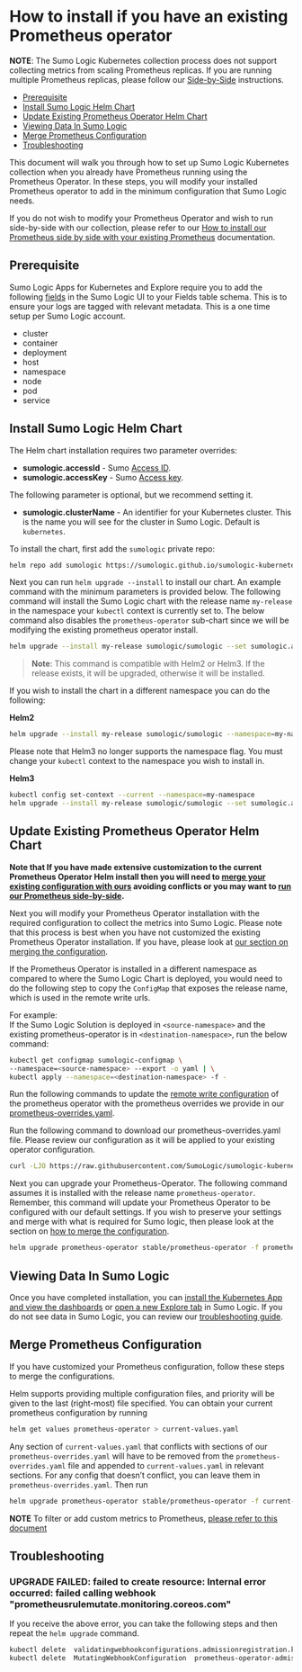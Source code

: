 # How to install if you have an existing Prometheus operator

__NOTE__: The Sumo Logic Kubernetes collection process does not support collecting metrics from scaling Prometheus replicas. If you are running multiple Prometheus replicas, please follow our [Side-by-Side](SideBySidePrometheus.md) instructions.

<!-- TOC -->
- [Prerequisite](#prerequisite)
- [Install Sumo Logic Helm Chart](#install-sumo-logic-helm-chart) 
- [Update Existing Prometheus Operator Helm Chart](#update-existing-prometheus-operator-helm-chart)
- [Viewing Data In Sumo Logic](#viewing-data-in-sumo-logic) 
- [Merge Prometheus Configuration](#merge-prometheus-configuration) 
- [Troubleshooting](#troubleshooting) 

<!-- /TOC -->

This document will walk you through how to set up Sumo Logic Kubernetes collection when you already have Prometheus running using the Prometheus Operator. In these steps, you will modify your installed Prometheus operator to add in the minimum configuration that Sumo Logic needs.

If you do not wish to modify your Prometheus Operator and wish to run side-by-side with our collection, please refer to our [How to install our Prometheus side by side with your existing Prometheus](./SideBySidePrometheus.md) documentation.

## Prerequisite

Sumo Logic Apps for Kubernetes and Explore require you to add the following [fields](https://help.sumologic.com/Manage/Fields) in the Sumo Logic UI to your Fields table schema. This is to ensure your logs are tagged with relevant metadata. This is a one time setup per Sumo Logic account.
- cluster
- container
- deployment
- host
- namespace
- node
- pod
- service

## Install Sumo Logic Helm Chart

The Helm chart installation requires two parameter overrides:
* __sumologic.accessId__ - Sumo [Access ID](https://help.sumologic.com/Manage/Security/Access-Keys).
* __sumologic.accessKey__ - Sumo [Access key](https://help.sumologic.com/Manage/Security/Access-Keys).

The following parameter is optional, but we recommend setting it.
* __sumologic.clusterName__ - An identifier for your Kubernetes cluster. This is the name you will see for the cluster in Sumo Logic. Default is `kubernetes`.

To install the chart, first add the `sumologic` private repo:

```bash
helm repo add sumologic https://sumologic.github.io/sumologic-kubernetes-collection
```

Next you can run `helm upgrade --install` to install our chart. An example command with the minimum parameters is provided below. The following command will install the Sumo Logic chart with the release name `my-release` in the namespace your `kubectl` context is currently set to. The below command also disables the `prometheus-operator` sub-chart since we will be modifying the existing prometheus operator install.

```bash
helm upgrade --install my-release sumologic/sumologic --set sumologic.accessId=<SUMO_ACCESS_ID> --set sumologic.accessKey=<SUMO_ACCESS_KEY>  --set sumologic.clusterName="<MY_CLUSTER_NAME>" --set prometheus-operator.enabled=false
```
> **Note**: This command is compatible with Helm2 or Helm3. If the release exists, it will be upgraded, otherwise it will be installed.

If you wish to install the chart in a different namespace you can do the following:

**Helm2**
```bash
helm upgrade --install my-release sumologic/sumologic --namespace=my-namespace --set sumologic.accessId=<SUMO_ACCESS_ID> --set sumologic.accessKey=<SUMO_ACCESS_KEY>  --set sumologic.clusterName="<MY_CLUSTER_NAME>" --set prometheus-operator.enabled=false
```

Please note that Helm3 no longer supports the namespace flag. You must change your `kubectl` context to the namespace you wish to install in.

**Helm3**
```bash
kubectl config set-context --current --namespace=my-namespace
helm upgrade --install my-release sumologic/sumologic --set sumologic.accessId=<SUMO_ACCESS_ID> --set sumologic.accessKey=<SUMO_ACCESS_KEY>  --set sumologic.clusterName="<MY_CLUSTER_NAME>" --set prometheus-operator.enabled=false
```

## Update Existing Prometheus Operator Helm Chart

**Note that If you have made extensive customization to the current Prometheus Operator Helm install then you will need to [merge your existing configuration with ours](#merge-prometheus-configuration) avoiding conflicts or you may want to [run our Prometheus side-by-side](./SideBySidePrometheus.md).**

Next you will modify your Prometheus Operator installation with the required configuration to collect the metrics into Sumo Logic. Please note that this process is best when you have not customized the existing Prometheus Operator installation. If you have, please look at [our section on merging the configuration](#merge-prometheus-configuration).

If the Prometheus Operator is installed in a different namespace as compared to where the Sumo Logic Chart is deployed, you would need to do the following step to copy the `ConfigMap` that exposes the release name,  which is used in the remote write urls.

For example:\
If the Sumo Logic Solution is deployed in `<source-namespace>` and the existing prometheus-operator is in `<destination-namespace>`, run the below command:
```bash
kubectl get configmap sumologic-configmap \
--namespace=<source-namespace> --export -o yaml | \
kubectl apply --namespace=<destination-namespace> -f -
```

Run the following commands to update the [remote write configuration](https://prometheus.io/docs/prometheus/latest/configuration/configuration/#remote_write) of the prometheus operator with the prometheus overrides we provide in our [prometheus-overrides.yaml](https://github.com/SumoLogic/sumologic-kubernetes-collection/blob/master/deploy/helm/prometheus-overrides.yaml).

Run the following command to download our prometheus-overrides.yaml file. Please review our configuration as it will be applied to your existing operator configuration.

```bash
curl -LJO https://raw.githubusercontent.com/SumoLogic/sumologic-kubernetes-collection/release-v1.0/deploy/helm/prometheus-overrides.yaml
```

Next you can upgrade your Prometheus-Operator.  The following command assumes it is installed with the release name `prometheus-operator`. Remember, this command will update your Prometheus Operator to be configured with our default settings. If you wish to preserve your settings and merge with what is required for Sumo logic, then please look at the section on [how to merge the configuration](#merge-prometheus-configuration).

```bash
helm upgrade prometheus-operator stable/prometheus-operator -f prometheus-overrides.yaml 
```

## Viewing Data In Sumo Logic

Once you have completed installation, you can [install the Kubernetes App and view the dashboards](https://help.sumologic.com/07Sumo-Logic-Apps/10Containers_and_Orchestration/Kubernetes/Install_the_Kubernetes_App_and_view_the_Dashboards) or [open a new Explore tab](https://help.sumologic.com/Solutions/Kubernetes_Solution/05Navigate_your_Kubernetes_environment) in Sumo Logic. If you do not see data in Sumo Logic, you can review our [troubleshooting guide](./Troubleshoot_Collection.md).

## Merge Prometheus Configuration

If you have customized your Prometheus configuration, follow these steps to merge the configurations. 

Helm supports providing multiple configuration files, and priority will be given to the last (right-most) file specified. You can obtain your current prometheus configuration by running

```bash
helm get values prometheus-operator > current-values.yaml
```

Any section of `current-values.yaml` that conflicts with sections of our `prometheus-overrides.yaml` will have to be removed from the `prometheus-overrides.yaml` file and appended to `current-values.yaml` in relevant sections. For any config that doesn’t conflict, you can leave them in `prometheus-overrides.yaml`. Then run

```bash
helm upgrade prometheus-operator stable/prometheus-operator -f current-values.yaml -f prometheus-overrides.yaml
```

__NOTE__ To filter or add custom metrics to Prometheus, [please refer to this document](additional_prometheus_configuration.md)

## Troubleshooting

### UPGRADE FAILED: failed to create resource: Internal error occurred: failed calling webhook "prometheusrulemutate.monitoring.coreos.com"

If you receive the above error, you can take the following steps and then repeat the `helm upgrade` command.

```bash
kubectl delete  validatingwebhookconfigurations.admissionregistration.k8s.io prometheus-operator-admission
kubectl delete  MutatingWebhookConfiguration  prometheus-operator-admission
```
